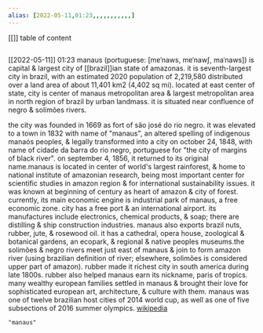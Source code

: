 ```yaml
---
alias: [2022-05-11,01:23,,,,,,,,,,,]
---
```

[[]]
table of content
```toc
```

[[2022-05-11]] 01:23
manaus (portuguese: [mɐˈnaws, mɐˈnawʃ, maˈnaws]) is capital & largest city of [[brazil]]ian state of amazonas. it is seventh-largest city in brazil, with an estimated 2020 population of 2,219,580 distributed over a land area of about 11,401 km2 (4,402 sq mi). located at east center of state, city is center of manaus metropolitan area & largest metropolitan area in north region of brazil by urban landmass. it is situated near confluence of negro & solimões rivers.

the city was founded in 1669 as fort of são josé do rio negro. it was elevated to a town in 1832 with name of "manaus", an altered spelling of indigenous manaós peoples, & legally transformed into a city on october 24, 1848, with name of cidade da barra do rio negro, portuguese for "the city of margins of black river". on september 4, 1856, it returned to its original name.manaus is located in center of world's largest rainforest, & home to national institute of amazonian research, being most important center for scientific studies in amazon region & for international sustainability issues. it was known at beginning of century as heart of amazon & city of forest. currently, its main economic engine is industrial park of manaus, a free economic zone. city has a free port & an international airport. its manufactures include electronics, chemical products, & soap; there are distilling & ship construction industries. manaus also exports brazil nuts, rubber, jute, & rosewood oil. it has a cathedral, opera house, zoological & botanical gardens, an ecopark, & regional & native peoples museums.the solimões & negro rivers meet just east of manaus & join to form amazon river (using brazilian definition of river; elsewhere, solimões is considered upper part of amazon). rubber made it richest city in south america during late 1800s. rubber also helped manaus earn its nickname, paris of tropics. many wealthy european families settled in manaus & brought their love for sophisticated european art, architecture, & culture with them. manaus was one of twelve brazilian host cities of 2014 world cup, as well as one of five subsections of 2016 summer olympics.
[wikipedia](https://en.wikipedia.org/wiki/manaus)
```query
"manaus"
```